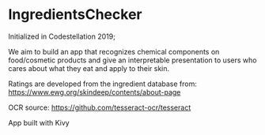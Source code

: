 # IngredientsChecker

Initialized in Codestellation 2019; 

We aim to build an app that recognizes chemical components on food/cosmetic products and give an interpretable presentation to users who cares about what they eat and apply to their skin.

Ratings are developed from the ingredient database from: https://www.ewg.org/skindeep/contents/about-page

OCR source: https://github.com/tesseract-ocr/tesseract

App built with Kivy

